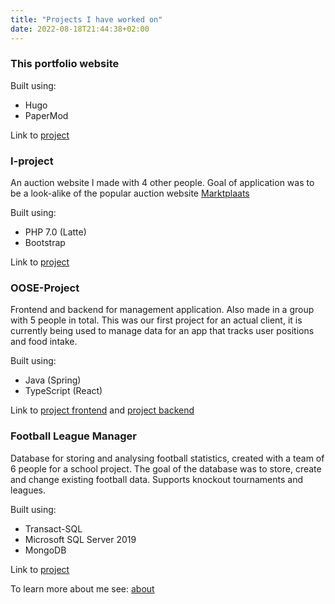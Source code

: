 ```yaml
---
title: "Projects I have worked on"
date: 2022-08-18T21:44:38+02:00
---
```


### This portfolio website

Built using:

- Hugo
- PaperMod

Link to [project](https://github.com/pokvful/portfolio_website)

### I-project

An auction website I made with 4 other people. Goal of application was to be a look-alike of the popular auction website [Marktplaats](https://www.marktplaats.nl/)

Built using:

- PHP 7.0 (Latte)
- Bootstrap

Link to [project](https://github.com/pokvful/I-project)

### OOSE-Project

Frontend and backend for management application. Also made in a group with 5 people in total. This was our first project for an actual client, it is currently being used to manage data for an app that tracks user positions and food intake.

Built using:

- Java (Spring)
- TypeScript (React)

Link to [project frontend](https://github.com/pokvful/OOSE-Project-Frontend) and [project backend](https://github.com/pokvful/OOSE-Project-Backend)

### Football League Manager

Database for storing and analysing football statistics, created with a team of 6 people for a school project. The goal of the database was to store, create and change existing football data. Supports knockout tournaments and leagues.

Built using:

- Transact-SQL
- Microsoft SQL Server 2019
- MongoDB

Link to [project](https://github.com/pokvful/football-league-manager)

To learn more about me see: [about](/about/about-me)